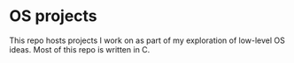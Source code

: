 # OS projects

This repo hosts projects I work on as part of my exploration of low-level OS ideas. Most of this repo is written in C.